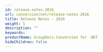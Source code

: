 ```yaml
---
id: release-notes-2016
url: conversion/net/release-notes-2016
title: Release Notes - 2016
weight: 5
description: ""
keywords: 
productName: GroupDocs.Conversion for .NET
hideChildren: False
---
```

